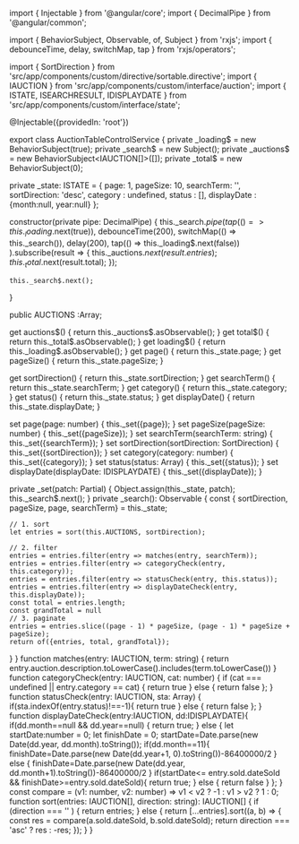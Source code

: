 import { Injectable } from '@angular/core';
import { DecimalPipe } from '@angular/common';

import { BehaviorSubject, Observable, of, Subject } from 'rxjs';
import { debounceTime, delay, switchMap, tap } from 'rxjs/operators';

import { SortDirection }                        from 'src/app/components/custom/directive/sortable.directive';
import { IAUCTION }                             from 'src/app/components/custom/interface/auction';
import { ISTATE, ISEARCHRESULT, IDISPLAYDATE }  from 'src/app/components/custom/interface/state';

@Injectable({providedIn: 'root'})

export class AuctionTableControlService {
  private _loading$ = new BehaviorSubject<boolean>(true);
  private _search$ = new Subject<void>();
  private _auctions$ = new BehaviorSubject<IAUCTION[]>([]);
  private _total$ = new BehaviorSubject<number>(0);

  private _state: ISTATE = {
    page: 1,
    pageSize: 10,
    searchTerm: '',
    sortDirection: 'desc',
    category : undefined,
    status : [],
    displayDate : {month:null, year:null}
  };

  constructor(private pipe: DecimalPipe) {
    this._search$.pipe(
      tap(() => this._loading$.next(true)),
      debounceTime(200),
      switchMap(() => this._search()),
      delay(200),
      tap(() => this._loading$.next(false))
    ).subscribe(result => {
      this._auctions$.next(result.entries);
      this._total$.next(result.total);
    });

    this._search$.next();
  }

  public AUCTIONS :Array<IAUCTION>;

  get auctions$() { return this._auctions$.asObservable(); }
  get total$() { return this._total$.asObservable(); }
  get loading$() { return this._loading$.asObservable(); }
  get page() { return this._state.page; }
  get pageSize() { return this._state.pageSize; }
  
  get sortDirection() { return this._state.sortDirection; }
  get searchTerm() { return this._state.searchTerm; }
  get category() { return this._state.category; }
  get status() { return this._state.status; }
  get displayDate() { return this._state.displayDate; }
  
  set page(page: number) { this._set({page}); }
  set pageSize(pageSize: number) { this._set({pageSize}); }
  set searchTerm(searchTerm: string) { this._set({searchTerm}); }
  set sortDirection(sortDirection: SortDirection) { this._set({sortDirection}); }
  set category(category: number) { this._set({category}); }
  set status(status: Array<number>) { this._set({status}); }
  set displayDate(displayDate: IDISPLAYDATE) { this._set({displayDate}); }

  private _set(patch: Partial<ISTATE>) {
    Object.assign(this._state, patch);
    this._search$.next();
  }
  private _search(): Observable<ISEARCHRESULT> {
    const { sortDirection, pageSize, page, searchTerm} = this._state;

    // 1. sort
    let entries = sort(this.AUCTIONS, sortDirection);

    // 2. filter
    entries = entries.filter(entry => matches(entry, searchTerm));
    entries = entries.filter(entry => categoryCheck(entry, this.category));
    entries = entries.filter(entry => statusCheck(entry, this.status));
    entries = entries.filter(entry => displayDateCheck(entry, this.displayDate));
    const total = entries.length;
    const grandTotal = null
    // 3. paginate
    entries = entries.slice((page - 1) * pageSize, (page - 1) * pageSize + pageSize);
    return of({entries, total, grandTotal});
  }
}
function matches(entry: IAUCTION, term: string) {
  return entry.auction.description.toLowerCase().includes(term.toLowerCase())
}
function categoryCheck(entry: IAUCTION, cat: number) {
  if (cat === undefined || entry.category == cat) {
    return true
  } else {
    return false
  };
}
function statusCheck(entry: IAUCTION, sta: Array<number>) {
  if(sta.indexOf(entry.status)!==-1){
    return true
  } else {
    return false
  };
}
function displayDateCheck(entry:IAUCTION, dd:IDISPLAYDATE){
  if(dd.month==null && dd.year==null) {
    return true;
  } else {
    let startDate:number = 0; let finishDate = 0;
    startDate=Date.parse(new Date(dd.year, dd.month).toString());
    if(dd.month==11){
      finishDate=Date.parse(new Date(dd.year+1, 0).toString())-86400000/2
    } else {
      finishDate=Date.parse(new Date(dd.year, dd.month+1).toString())-86400000/2
    }
    if(startDate<= entry.sold.dateSold && finishDate>=entry.sold.dateSold){
      return true;
    } else {
      return false
    }
  };
}
const compare = (v1: number, v2: number) => v1 < v2 ? -1 : v1 > v2 ? 1 : 0;
function sort(entries: IAUCTION[],  direction: string): IAUCTION[] {
  if (direction === '' ) {
    return entries;
  } else {
    return [...entries].sort((a, b) => {
      const res = compare(a.sold.dateSold, b.sold.dateSold);
      return direction === 'asc' ? res : -res;
    });
  }
}